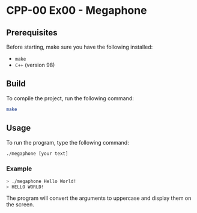 # CPP-00 Ex00 - Megaphone

## Prerequisites
Before starting, make sure you have the following installed:

- `make`
- `C++` (version 98)

## Build
To compile the project, run the following command:

```bash
make
```

## Usage
To run the program, type the following command:

```bash
./megaphone [your text]
```

### Example

```bash
> ./megaphone Hello World!
> HELLO WORLD!
```

The program will convert the arguments to uppercase and display them on the screen.
